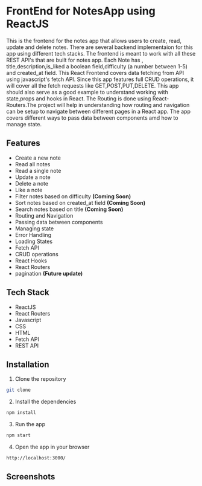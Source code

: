 # FrontEnd for NotesApp using ReactJS

This is the frontend for the notes app that allows users to create, read, update and delete notes. There are several backend implementaion for this app using different tech stacks. The frontend is meant to work with all these REST API's that are built for notes app. Each Note has , title,description,is_liked a boolean field,difficulty (a number between 1-5) and created_at field. This React Frontend covers data fetching from API using javascript's fetch API. Since this app features full CRUD operations, it will cover all the fetch requests like GET,POST,PUT,DELETE.
This app should also serve as a good example to understand working with state,props and hooks in React. The Routing is done using React-Routers.The project will help in understanding how routing and navigation can be setup to navigate between different pages in a React app. The app covers different ways to pass data between components amd how to manage state.

## Features
- Create a new note
- Read all notes
- Read a single note
- Update a note
- Delete a note
- Like a note
- Filter notes based on difficulty **(Coming Soon)**
- Sort notes based on created_at field **(Coming Soon)**
- Search notes based on title **(Coming Soon)**
- Routing and Navigation
- Passing data between components
- Managing state
- Error Handling
- Loading States
- Fetch API
- CRUD operations
- React Hooks
- React Routers
- pagination **(Future update)**
  

## Tech Stack
- ReactJS
- React Routers
- Javascript
- CSS
- HTML
- Fetch API
- REST API

## Installation
1. Clone the repository
```bash
git clone
```
2. Install the dependencies
```bash
npm install
```
3. Run the app
```bash
npm start
```
4. Open the app in your browser
```bash
http://localhost:3000/
```

## Screenshots